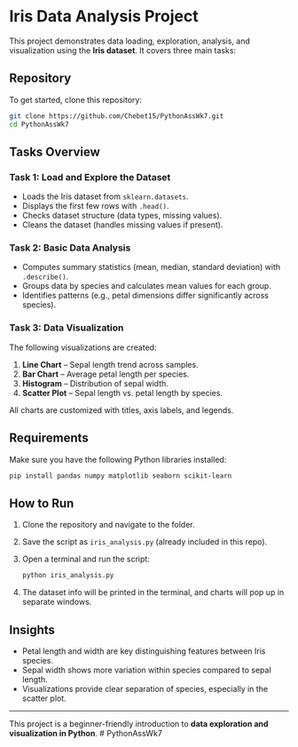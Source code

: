 # Iris Data Analysis Project


This project demonstrates data loading, exploration, analysis, and visualization using the **Iris dataset**. It covers three main tasks:


## Repository

To get started, clone this repository:

```bash
git clone https://github.com/Chebet15/PythonAssWk7.git
cd PythonAssWk7
```

## Tasks Overview

### Task 1: Load and Explore the Dataset

* Loads the Iris dataset from `sklearn.datasets`.
* Displays the first few rows with `.head()`.
* Checks dataset structure (data types, missing values).
* Cleans the dataset (handles missing values if present).

### Task 2: Basic Data Analysis

* Computes summary statistics (mean, median, standard deviation) with `.describe()`.
* Groups data by species and calculates mean values for each group.
* Identifies patterns (e.g., petal dimensions differ significantly across species).

### Task 3: Data Visualization

The following visualizations are created:

1. **Line Chart** – Sepal length trend across samples.
2. **Bar Chart** – Average petal length per species.
3. **Histogram** – Distribution of sepal width.
4. **Scatter Plot** – Sepal length vs. petal length by species.

All charts are customized with titles, axis labels, and legends.

## Requirements

Make sure you have the following Python libraries installed:

```bash
pip install pandas numpy matplotlib seaborn scikit-learn
```

## How to Run

1. Clone the repository and navigate to the folder.
2. Save the script as `iris_analysis.py` (already included in this repo).
3. Open a terminal and run the script:

   ```bash
   python iris_analysis.py
   ```
4. The dataset info will be printed in the terminal, and charts will pop up in separate windows.

## Insights

* Petal length and width are key distinguishing features between Iris species.
* Sepal width shows more variation within species compared to sepal length.
* Visualizations provide clear separation of species, especially in the scatter plot.

---

This project is a beginner-friendly introduction to **data exploration and visualization in Python**.
#   P y t h o n A s s W k 7 
 
 
